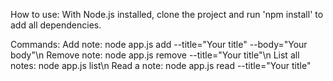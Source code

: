 How to use:
With Node.js installed, clone the project and run 'npm install' to add all dependencies.

Commands:
Add note: node app.js add --title="Your title" --body="Your body"\n
Remove note: node app.js remove --title="Your title"\n
List all notes: node app.js list\n
Read a note: node app.js read --title="Your title"

